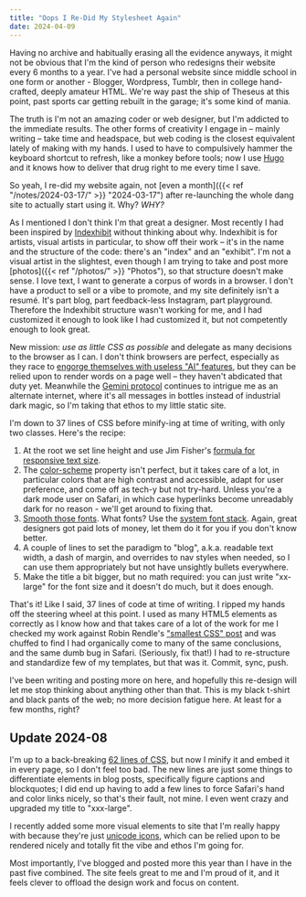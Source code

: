 ```yaml
---
title: "Oops I Re-Did My Stylesheet Again"
date: 2024-04-09
---
```

Having no archive and habitually erasing all the evidence anyways, it might not be obvious that I'm the kind of person who redesigns their website every 6 months to a year. I've had a personal website since middle school in one form or another - Blogger, Wordpress, Tumblr, then in college hand-crafted, deeply amateur HTML. We're way past the ship of Theseus at this point, past sports car getting rebuilt in the garage; it's some kind of mania.

The truth is I'm not an amazing coder or web designer, but I'm addicted to the immediate results. The other forms of creativity I engage in – mainly writing – take time and headspace, but web coding is the closest equivalent lately of making with my hands. I used to have to compulsively hammer the keyboard shortcut to refresh, like a monkey before tools; now I use [Hugo](https://gohugo.io/) and it knows how to deliver that drug right to me every time I save.

So yeah, I re-did my website again, not [even a month]({{< ref "/notes/2024-03-17/" >}} "2024-03-17") after re-launching the whole dang site to actually start using it. Why? *WHY?*

As I mentioned I don't think I'm that great a designer. Most recently I had been inspired by [Indexhibit](https://indexhibit.org/) without thinking about why. Indexhibit is for artists, visual artists in particular, to show off their work – it's in the name and the structure of the code: there's an "index" and an "exhibit". I'm not a visual artist in the slightest, even though I am trying to take and post more [photos]({{< ref "/photos/" >}} "Photos"), so that structure doesn't make sense. I love text, I want to generate a corpus of words in a browser. I don't have a product to sell or a vibe to promote, and my site definitely isn't a resumé. It's part blog, part feedback-less Instagram, part playground. Therefore the Indexhibit structure wasn't working for me, and I had customized it enough to look like I had customized it, but not competently enough to look great.

New mission: *use as little CSS as possible* and delegate as many decisions to the browser as I can. I don't think browsers are perfect, especially as they race to [engorge themselves with useless "AI" features](https://keith.is/posts/souring-on-arc-browser/), but they can be relied upon to render words on a page well – they haven't abdicated that duty yet. Meanwhile the [Gemini protocol](https://geminiquickst.art/) continues to intrigue me as an alternate internet, where it's all messages in bottles instead of industrial dark magic, so I'm taking that ethos to my little static site.

I'm down to 37 lines of CSS before minify-ing at time of writing, with only two classes. Here's the recipe:

1. At the root we set line height and use Jim Fisher's [formula for responsive text size](https://jameshfisher.com/2024/03/12/a-formula-for-responsive-font-size/).
2. The [color-scheme](https://developer.mozilla.org/en-US/docs/Web/CSS/color-scheme) property isn't perfect, but it takes care of a lot, in particular colors that are high contrast and accessible, adapt for user preference, and come off as tech-y but not try-hard. Unless you're a dark mode user on Safari, in which case hyperlinks become unreadably dark for no reason - we'll get around to fixing that.
3. [Smooth those fonts](https://developer.mozilla.org/en-US/docs/Web/CSS/font-smooth). What fonts? Use the [system font stack](https://systemfontstack.com/). Again, great designers got paid lots of money, let them do it for you if you don't know better.
4. A couple of lines to set the paradigm to "blog", a.k.a. readable text width, a dash of margin, and overrides to nav styles when needed, so I can use them appropriately but not have unsightly bullets everywhere.
5. Make the title a bit bigger, but no math required: you can just write "xx-large" for the font size and it doesn't do much, but it does enough.

That's it! Like I said, 37 lines of code at time of writing. I ripped my hands off the steering wheel at this point. I used as many HTML5 elements as correctly as I know how and that takes care of a lot of the work for me I checked my work against Robin Rendle's ["smallest CSS" post](https://robinrendle.com/notes/the-smallest-css/) and was chuffed to find I had organically come to many of the same conclusions, and the same dumb bug in Safari. (Seriously, fix that!) I had to re-structure and standardize few of my templates, but that was it. Commit, sync, push.

I've been writing and posting more on here, and hopefully this re-design will let me stop thinking about anything other than that. This is my black t-shirt and black pants of the web; no more decision fatigue here. At least for a few months, right?

## Update 2024-08

I'm up to a back-breaking [62 lines of CSS](https://github.com/wickedlyethan/wickedlyethan.github.io/blob/main/themes/wickedlyethan/assets/css/style.css), but now I minify it and embed it in every page, so I don't feel too bad. The new lines are just some things to differentiate elements in blog posts, specifically figure captions and blockquotes; I did end up having to add a few lines to force Safari's hand and color links nicely, so that's their fault, not mine. I even went crazy and upgraded my title to "xxx-large".

I recently added some more visual elements to site that I'm really happy with because they're just [unicode icons](https://www.compart.com/en/unicode), which can be relied upon to be rendered nicely and totally fit the vibe and ethos I'm going for.

Most importantly, I've blogged and posted more this year than I have in the past five combined. The site feels great to me and I'm proud of it, and it feels clever to offload the design work and focus on content.
